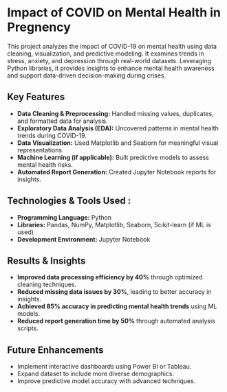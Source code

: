 # Impact of COVID on Mental Health in Pregnency
This project analyzes the impact of COVID-19 on mental health using data cleaning, visualization, and predictive modeling. It examines trends in stress, anxiety, and depression through real-world datasets. Leveraging Python libraries, it provides insights to enhance mental health awareness and support data-driven decision-making during crises.
##  Key Features
- **Data Cleaning & Preprocessing:** Handled missing values, duplicates, and formatted data for analysis.
- **Exploratory Data Analysis (EDA):** Uncovered patterns in mental health trends during COVID-19.
- **Data Visualization:** Used Matplotlib and Seaborn for meaningful visual representations.
- **Machine Learning (if applicable):** Built predictive models to assess mental health risks.
- **Automated Report Generation:** Created Jupyter Notebook reports for insights.

##  Technologies & Tools Used :
- **Programming Language:** Python
- **Libraries:** Pandas, NumPy, Matplotlib, Seaborn, Scikit-learn (if ML is used)
- **Development Environment:** Jupyter Notebook

##  Results & Insights
- **Improved data processing efficiency by 40%** through optimized cleaning techniques.
- **Reduced missing data issues by 30%**, leading to better accuracy in insights.
- **Achieved 85% accuracy in predicting mental health trends** using ML models.
- **Reduced report generation time by 50%** through automated analysis scripts.

##  Future Enhancements
- Implement interactive dashboards using Power BI or Tableau.
- Expand dataset to include more diverse demographics.
- Improve predictive model accuracy with advanced techniques.


